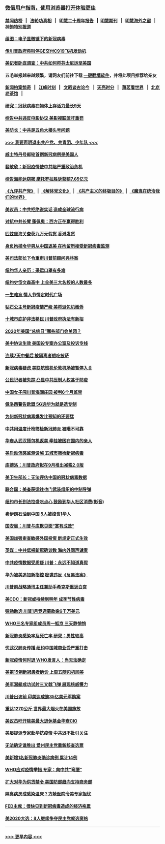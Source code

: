 ### [微信用户指南，使用浏览器打开体验更佳](https://github.com/gfw-breaker/banned-news1/blob/master/indexes/wechat-guide.md?t=0)
#### [禁闻热榜](热点新闻.md?t=0)  &nbsp;&nbsp;|&nbsp;&nbsp; [法轮功真相](https://github.com/gfw-breaker/truth/blob/master/README.md?t=0) &nbsp;&nbsp;|&nbsp;&nbsp; [明慧二十周年报告](https://github.com/gfw-breaker/mh-reports/blob/master/README.md?t=0) &nbsp;&nbsp;|&nbsp;&nbsp;[明慧期刊](https://github.com/gfw-breaker/mh-qikan) &nbsp;&nbsp;|&nbsp;&nbsp; [明慧海外之窗](https://github.com/gfw-breaker/mh-news/blob/master/README.md?t=0) &nbsp;&nbsp;|&nbsp;&nbsp; [神韵特别报道](https://github.com/gfw-breaker/mh-news/blob/master/shenyun.md?t=0)
#### [组图：电子显微镜下的新冠病毒](../pages/nsc412/n11872057.md?t=02161344) 
#### [传川普政府将叫停GE交付C919飞机发动机](../pages/nsc412/n11871600.md?t=02161344) 
#### [美记者卧底调查：中共如何将芬太尼运至美国](../pages/nsc412/n11871821.md?t=02161344) 
#### 五毛举报越来越频繁，请网友们前往下载 [一键翻墙软件](https://github.com/gfw-breaker/ssr-accounts)，并将此项目推荐给亲友
#### [新闻拍案惊奇](https://github.com/gfw-breaker/banned-news1/blob/master/pages/link4.md) &nbsp;&nbsp;|&nbsp;&nbsp; [江峰时刻](https://github.com/gfw-breaker/banned-news1/blob/master/pages/link4.md) &nbsp;&nbsp;|&nbsp;&nbsp; [文昭谈古论今](https://github.com/gfw-breaker/banned-news1/blob/master/pages/link4.md) &nbsp;&nbsp;|&nbsp;&nbsp; [天亮时分](https://github.com/gfw-breaker/banned-news1/blob/master/pages/link4.md) &nbsp;&nbsp;|&nbsp;&nbsp; [萧茗看世界](https://github.com/gfw-breaker/banned-news1/blob/master/pages/link4.md) &nbsp;&nbsp;|&nbsp;&nbsp; [北京老茶馆](https://github.com/gfw-breaker/banned-news1/blob/master/pages/link4.md) &nbsp;&nbsp;|&nbsp;&nbsp; 
#### [研究：冠状病毒在物体上存活力最长9天](../pages/nsc412/n11871871.md?t=02161344) 
#### [控告中共违反电影协议 美影视联盟吁重罚](../pages/nsc412/n11871820.md?t=02161344) 
#### [美防长：中共是五角大楼头号问题](../pages/nsc412/n11871768.md?t=02161344) 
#### [>>> 我要声明退出共产党、共青团、少年队 <<<](https://github.com/begood0513/goodnews/blob/master/quit/letter.md) 
#### [威士特丹号邮轮首例新冠病例是美国人](../pages/nsc412/n11871731.md?t=02161344) 
#### [裴敏欣：新冠疫情使中共陷严重政治危机](../pages/nsc412/n11871514.md?t=02161344) 
#### [控告海能达窃密 摩托罗拉胜诉获赔7.65亿元](../pages/nsc412/n11871594.md?t=02161344) 
#### [《九评共产党》](https://github.com/begood0513/9ping.md/blob/master/README.md) &nbsp;|&nbsp; [《解体党文化》](../../../../jtdwh.md/blob/master/README.md)  &nbsp;|&nbsp; [《共产主义的终极目的》](../../../../gczydzjmd.md/blob/master/README.md) &nbsp;|&nbsp; [《魔鬼在统治我们的世界》](../../../../mgztzwmdsj.md/blob/master/README.md) 
#### [美议员：中共拒绝说实话 造成全球流行病](../pages/nsc412/n11871582.md?t=02161344) 
#### [对抗中共长臂 蓬佩奥：西方正在赢得胜利](../pages/nsc412/n11871500.md?t=02161344) 
#### [匹兹堡海关查获九万元假货 香港发货](../pages/nsc412/n11870716.md?t=02161344) 
#### [身负拘捕令华男从中国返美  在拘留所接受新冠病毒监测](../pages/nsc412/n11870710.md?t=02161344) 
#### [美司法部长下令重审川普前顾问弗林案](../pages/nsc412/n11870258.md?t=02161344) 
#### [纽约华人亲历：采运口罩有多难](../pages/nsc412/n11870531.md?t=02161344) 
#### [纽约史岱文森高中  上全美三大名校的人数最多](../pages/nsc412/n11870557.md?t=02161344) 
#### [一生难忘 情人节情定时代广场](../pages/nsc412/n11870536.md?t=02161344) 
#### [钻石公主号新冠疫情严峻 美将派包机撤侨](../pages/nsc412/n11870505.md?t=02161344) 
#### [十城市庇护非法移民 川普政府执法有新招](../pages/nsc412/n11870410.md?t=02161344) 
#### [2020年美国“总统日”哪些部门会关闭？](../pages/nsc412/n11870148.md?t=02161344) 
#### [美中协议生效 美国设专案办公室及投诉专线](../pages/nsc412/n11870266.md?t=02161344) 
#### [连续7天中餐后 被隔离者想吃披萨](../pages/nsc412/n11870243.md?t=02161344) 
#### [新冠病毒疑虑 美联航班机伦敦机场被暂停入关](../pages/nsc412/n11870015.md?t=02161344) 
#### [公民记者被失踪 凸显中共压制人权甚于防疫](../pages/nsc412/n11870042.md?t=02161344) 
#### [中国女子闯川普海湖庄园 被判6个月监禁](../pages/nsc412/n11869919.md?t=02161344) 
#### [佩洛西警告欧盟 5G选华为就是选专制](../pages/nsc412/n11869898.md?t=02161344) 
#### [为何新冠状病毒爆发比预知的还要猛](../pages/nsc412/n11869828.md?t=02161344) 
#### [中共用温度计枪筛检新冠肺炎 被曝不可靠](../pages/nsc412/n11869707.md?t=02161344) 
#### [华裔从武汉搭包机返美 牵挂被困在国内的亲人](../pages/nsc412/n11869711.md?t=02161344) 
#### [美启动流感监测设施 五城市筛检新冠病毒](../pages/nsc412/n11869689.md?t=02161344) 
#### [库德洛：川普政府拟在9月推出减税2.0版](../pages/nsc412/n11869627.md?t=02161344) 
#### [美卫生部长：无法评估中国的冠状病毒数据](../pages/nsc412/n11869301.md?t=02161344) 
#### [联合国：美查获运往也门武装组织的中制导弹](../pages/nsc412/n11868677.md?t=02161344) 
#### [纽约市长到法拉盛吃点心  鼓励到华人社区消费(影音)](../pages/nsc412/n11868197.md?t=02161344) 
#### [卖伊朗石油到中国  5人被控含1华人](../pages/nsc412/n11867988.md?t=02161344) 
#### [国安局：川普与库默见面“富有成效”](../pages/nsc412/n11867976.md?t=02161344) 
#### [美国加强审查敏感外国投资 新规定正式生效](../pages/nsc412/n11868041.md?t=02161344) 
#### [英媒：中共低报新冠确诊数 海内外同声谴责](../pages/nsc412/n11867421.md?t=02161344) 
#### [中共疫情数据受质疑 川普：永远不知道真假](../pages/nsc412/n11867195.md?t=02161344) 
#### [华为被美追加新指控 密谋违反《反黑法案》](../pages/nsc412/n11867191.md?t=02161344) 
#### [川普前战略通讯主任兼助手希克斯重返白宫](../pages/nsc412/n11867104.md?t=02161344) 
#### [美CDC：新冠或持续到明年 成季节性病毒](../pages/nsc412/n11867279.md?t=02161344) 
#### [弹劾助选 川普1月竞选募款逾6千万美元](../pages/nsc412/n11866950.md?t=02161344) 
#### [WHO三名专家组成员周一抵京 三天静悄悄](../pages/nsc412/n11866947.md?t=02161344) 
#### [新冠肺炎感染率及死亡率 研究：男性较高](../pages/nsc412/n11866956.md?t=02161344) 
#### [忧武汉肺炎传播 纽约中国城商业受严重打击](../pages/nsc412/n11866902.md?t=02161344) 
#### [新冠疫情何时退 WHO发言人：尚无法确定](../pages/nsc412/n11866864.md?t=02161344) 
#### [美第15例新冠患者确诊 上周五随包机回美](../pages/nsc412/n11866852.md?t=02161344) 
#### [美军潜艇成功试射三叉戟飞弹 展现核威慑力](../pages/nsc412/n11866046.md?t=02161344) 
#### [川普出访前 印美达成逾35亿美元军购案](../pages/nsc412/n11865444.md?t=02161344) 
#### [重达1270公斤 世界最大烟火在美国施放](../pages/nsc412/n11865198.md?t=02161344) 
#### [美议员吁开除美最大退休基金华裔CIO](../pages/nsc412/n11865230.md?t=02161344) 
#### [美屡提派专家赴华抗疫情 中共迟不批引关注](../pages/nsc412/n11864719.md?t=02161344) 
#### [无法确定谁胜出 爱州民主党重新核查选票](../pages/nsc412/n11864830.md?t=02161344) 
#### [美新增1名新冠肺炎确诊病例 累计14例](../pages/nsc412/n11864893.md?t=02161344) 
#### [WHO应对疫情举措 专家：向中共“弯腰”](../pages/nsc412/n11864727.md?t=02161344) 
#### [扩大对华为供货禁令 美国防部趋向支持商务部](../pages/nsc412/n11864773.md?t=02161344) 
#### [隔离病房成感染温床？方舱医院令美专家担忧](../pages/nsc412/n11864575.md?t=02161344) 
#### [FED主席：很快见到新冠病毒造成的经济拖累](../pages/nsc412/n11864507.md?t=02161344) 
#### [美2020大选：8人继续争夺民主党候选资格](../pages/nsc412/n11864327.md?t=02161344) 

----
#### [ >>> 更早内容 <<< ](../indexes/nsc412-earlier.md)
